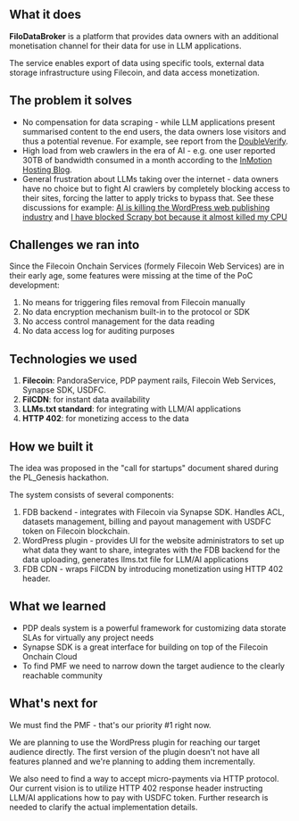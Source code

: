 ## What it does

**FiloDataBroker** is a platform that provides data owners with an additional monetisation channel for their data for use in LLM applications.

The service enables export of data using specific tools, external data storage infrastructure using Filecoin, and data access monetization.

## The problem it solves

- No compensation for data scraping - while LLM applications present summarised content to the end users, the data owners lose visitors and thus a potential revenue. For example, see report from  the [DoubleVerify](https://doubleverify.com/ai-crawlers-and-scrapers-are-contributing-to-an-increase-in-general-invalid-traffic/).
- High load from web crawlers in the era of AI - e.g. one user reported 30TB of bandwidth consumed in a month according to the [InMotion Hosting Blog](https://www.inmotionhosting.com/blog/ai-crawlers-slowing-down-your-website/).
- General frustration about LLMs taking over the internet - data owners have no choice but to fight AI crawlers by completely blocking access to their sites, forcing the latter to apply tricks to bypass that. See these discussions for example: [AI is killing the WordPress web publishing industry](https://www.reddit.com/r/Wordpress/comments/1mq75y3/ai_is_killing_the_wordpress_web_publishing/) and [I have blocked Scrapy bot because it almost killed my CPU](https://www.reddit.com/r/Wordpress/comments/1l2yktq/i_have_blocked_scrapy_bot_because_it_almost/)

## Challenges we ran into

Since the Filecoin Onchain Services (formely Filecoin Web Services) are in their early age, some features were missing at the time of the PoC development:

1. No means for triggering files removal from Filecoin manually
2. No data encryption mechanism built-in to the protocol or SDK
3. No access control management for the data reading
4. No data access log for auditing purposes

## Technologies we used

1. **Filecoin**: PandoraService, PDP payment rails, Filecoin Web Services, Synapse SDK, USDFC.
1. **FilCDN**: for instant data availability
1. **LLMs.txt standard**: for integrating with LLM/AI applications
1. **HTTP 402**: for monetizing access to the data

## How we built it

The idea was proposed in the "call for startups" document shared during the PL_Genesis hackathon.

The system consists of several components:

1. FDB backend - integrates with Filecoin via Synapse SDK. Handles ACL, datasets management, billing and payout management with USDFC token on Filecoin blockchain.
2. WordPress plugin - provides UI for the website administrators to set up what data they want to share, integrates with the FDB backend for the data uploading, generates llms.txt file for LLM/AI applications
3. FDB CDN - wraps FilCDN by introducing monetization using HTTP 402 header.

## What we learned

- PDP deals system is a powerful framework for customizing data storate SLAs for virtually any project needs
- Synapse SDK is a great interface for building on top of the Filecoin Onchain Cloud
- To find PMF we need to narrow down the target audience to the clearly reachable community

## What's next for

We must find the PMF - that's our priority #1 right now.

We are planning to use the WordPress plugin for reaching our target audience directly. The first version of the plugin doesn't not have all features planned and we're planning to adding them incrementally.

We also need to find a way to accept micro-payments via HTTP protocol. Our current vision is to utilize HTTP 402 response header instructing LLM/AI applications how to pay with USDFC token. Further research is needed to clarify the actual implementation details.
